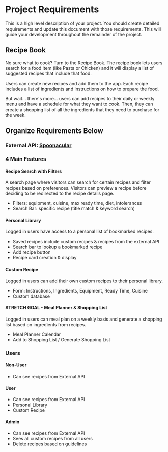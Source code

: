 # Project Requirements

This is a high level description of your project. You should create detailed requirements and update this document
with those requirements. This will guide your development throughout the remainder of the project.

## Recipe Book

No sure what to cook? Turn to the Recipe Book. The recipe book lets users search for a food item 
(like Pasta or Chicken) and it will display a list of suggested recipes that include that food.

Users can create new recipes and add them to the app. Each recipe includes a list of ingredients 
and instructions on how to prepare the food.

But wait... there's more... users can add recipes to their daily or weekly menu and have a schedule 
for what they want to cook. Then, they can create a shopping list of all the ingredients that they 
need to purchase for the week.


## Organize Requirements Below

### External API: [Spoonacular](https://spoonacular.com/food-api/docs)

### 4 Main Features

#### Recipe Search with Filters
A search page where visitors can search for certain recipes and filter recipes based on preferences. Visitors can preview a recipe before deciding to be redirected to the recipe details page. 
* Filters: equipment, cuisine, max ready time, diet, intolerances
* Search Bar: specific recipe (title match & keyword search)

#### Personal Library
Logged in users have access to a personal list of bookmarked recipes.
* Saved recipes include custom recipes & recipes from the external API
* Search bar to lookup a bookmarked recipe
* Add recipe button
* Recipe card creation & display

#### Custom Recipe
Logged in users can add their own custom recipes to their personal library.
* Form: Instructions, Ingredients, Equipment, Ready Time, Cuisine
* Custom database

#### STRETCH GOAL - Meal Planner & Shopping List
Logged in users can meal plan on a weekly basis and generate a shopping list based on ingredients from recipes.
* Meal Planner Calendar
* Add to Shopping List / Generate Shopping List


### Users
#### Non-User
* Can see recipes from External API
#### User
* Can see recipes from External API
* Personal Library
* Custom Recipe
#### Admin
* Can see recipes from External API
* Sees all custom recipes from all users
* Delete recipes based on guidelines